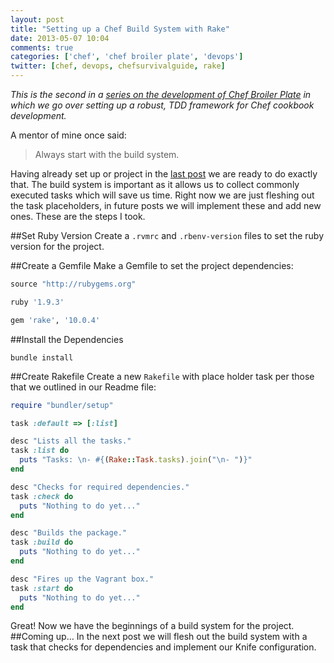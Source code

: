 ```yaml
---
layout: post
title: "Setting up a Chef Build System with Rake"
date: 2013-05-07 10:04
comments: true
categories: ['chef', 'chef broiler plate', 'devops']
twitter: [chef, devops, chefsurvivalguide, rake]
---
```

*This is the second in a [series on the development of Chef Broiler Plate](http://neverstopbuilding.net/blog/categories/chef-broiler-plate/) in which we go over setting up a robust, TDD framework for Chef cookbook development.*

A mentor of mine once said:

> Always start with the build system.

Having already set up or project in the [last post](http://localhost:4000/chef-best-practices-a-series/) we are ready to do exactly that. The build system is important as it allows us to collect commonly executed tasks which will save us time. Right now we are just fleshing out the task placeholders, in future posts we will implement these and add new ones. These are the steps I took.

##Set Ruby Version
Create a `.rvmrc` and `.rbenv-version` files to set the ruby version for the project.

##Create a Gemfile
Make a Gemfile to set the project dependencies:

```ruby
source "http://rubygems.org"

ruby '1.9.3'

gem 'rake', '10.0.4'
```

##Install the Dependencies

    bundle install

##Create Rakefile
Create a new `Rakefile` with place holder task per those that we outlined in our Readme file:

```ruby
require "bundler/setup"

task :default => [:list]

desc "Lists all the tasks."
task :list do
  puts "Tasks: \n- #{(Rake::Task.tasks).join("\n- ")}"
end

desc "Checks for required dependencies."
task :check do
  puts "Nothing to do yet..."
end

desc "Builds the package."
task :build do
  puts "Nothing to do yet..."
end

desc "Fires up the Vagrant box."
task :start do
  puts "Nothing to do yet..."
end
```

Great! Now we have the beginnings of a build system for the project.
##Coming up…
In the next post we will flesh out the build system with a task that checks for dependencies and implement our Knife configuration.


